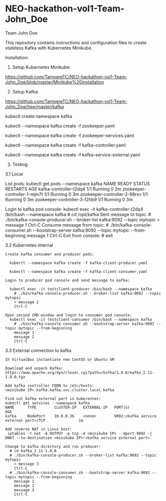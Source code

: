 # NEO-hackathon-vol1-Team-John_Doe
Team John Doe


This repository contains instructions and configuration files to create stateless Kafka with Kubernetes Minikube.

Installation:

1. Setup Kubernetes Minikube:

https://github.com/TampereTC/NEO-hackathon-vol1-Team-John_Doe/blob/master/Minikube%20installation

2. Setup Kafka:

https://github.com/TampereTC/NEO-hackathon-vol1-Team-John_Doe/tree/master/kafka

kubectl create namespace kafka

kubectl --namespace kafka create -f zookeeper.yaml

kubectl --namespace kafka create -f zookeeper-services.yaml

kubectl --namespace kafka create -f kafka-controller.yaml

kubectl --namespace kafka create -f kafka-service-external.yaml


3. Testing

3.1 Local

  List pods:
    kubectl get pods --namespace kafka
    NAME                           READY     STATUS    RESTARTS   AGE
    kafka-controller-t2dq4         1/1       Running   0          2m
    zookeeper-controller-1-mjm7t   1/1       Running   0          3m
    zookeeper-controller-2-98rsv   1/1       Running   0          3m
    zookeeper-controller-3-f2hb9   1/1       Running   0          3m
 
  Login to kafka pod console:
    kubectl exec -it kafka-controller-t2dq4 /bin/bash --namespace kafka 
      # cd /opt/kafka
      Sent message to topic:
      # ./bin/kafka-console-producer.sh --broker-list kafka:9092 --topic mytopic
      > message 1
      Ctrl-C
      Consume message from topic:
      # ./bin/kafka-console-consumer.sh --bootstrap-server kafka:9092 --topic mytopic --from-beginning
      message 1
      Ctrl-C
      Exit from console:
      # exit
      
  3.2 Kubernetes internal
  
    Create kafka consumer and producer pods:
    
      kubectl --namespace kafka create -f kafka-client-producer.yaml
    
      kubectl --namespace kafka create -f kafka-client-consumer.yaml
      
    Login to producer pod console and send message to kafka:
    
      kubectl exec -it testclient-producer /bin/bash --namespace kafka
        # ./bin/kafka-console-producer.sh --broker-list kafka:9092 --topic mytopic
        > message 2
        Ctrl-C
    
    Open second CMD window and login to consumer pod console:
      kubectl exec -it testclient-consumer /bin/bash --namespace kafka
        # ./bin/kafka-console-consumer.sh --bootstrap-server kafka:9092 --topic mytopic --from-beginning
        message 1
        message 2
        Ctrl-C
    
  3.3 External connection to kafka
  
    In VirtualBox instantiate new CentOS or Ubuntu VM

    Download and unpack Kafka:
    https://www.apache.org/dyn/closer.cgi?path=/kafka/1.0.0/kafka_2.11-1.0.0.tgz

    Add kafka controller FQDN to /etc/hosts:
    <minikube IP> kafka.kafka.svc.cluster.local kafka 
    
    Find out kafka external port in kuberentes:
    kubectl get services --namespace kafka
    NAME      TYPE        CLUSTER-IP   EXTERNAL-IP   PORT(S)                      AGE
    kafka     NodePort    10.0.0.36    <none>        9092:<kafka service external port>/TCP               1m
  
    Add reverse NAT in Linux host:
     iptables -t nat -A OUTPUT -p tcp -d <minikube IP> --dport 9092 -j DNAT --to-destination <minikube IP>:<kafka service external port>
    
    Change to kafka directory and run producer:
      # cd kafka_2.11-1.0.0
      # ./bin/kafka-console-producer.sh --broker-list kafka:9092 --topic mytopic
        > message 3
        Ctrl-C
      # ./bin/kafka-console-consumer.sh --bootstrap-server kafka:9092 --topic mytopic --from-beginning
        message 1
        message 2
        message 3
        Ctrl-C
    
  
